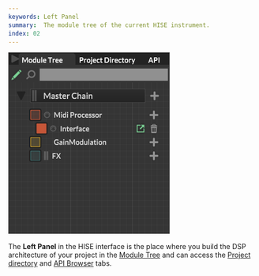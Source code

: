 ```yaml
---
keywords: Left Panel
summary:  The module tree of the current HISE instrument.
index: 02
---
```

![Module](images/custom/left-panel-new.png)

The **Left Panel** in the HISE interface is the place where you build the DSP architecture of your project in the [Module Tree](/working-with-hise/hise-interface/left-panel/module-tree) and can access the [Project directory](/working-with-hise/hise-interface/left-panel/project-directory) and [API Browser](/working-with-hise/hise-interface/left-panel/api-browser) tabs.
